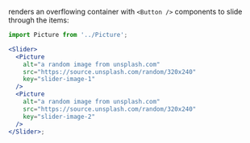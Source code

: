 renders an overflowing container with `<Button />` components to slide through the items:

```jsx
import Picture from '../Picture';

<Slider>
  <Picture
    alt="a random image from unsplash.com"
    src="https://source.unsplash.com/random/320x240"
    key="slider-image-1"
  />
  <Picture
    alt="a random image from unsplash.com"
    src="https://source.unsplash.com/random/320x240"
    key="slider-image-2"
  />
</Slider>;
```
